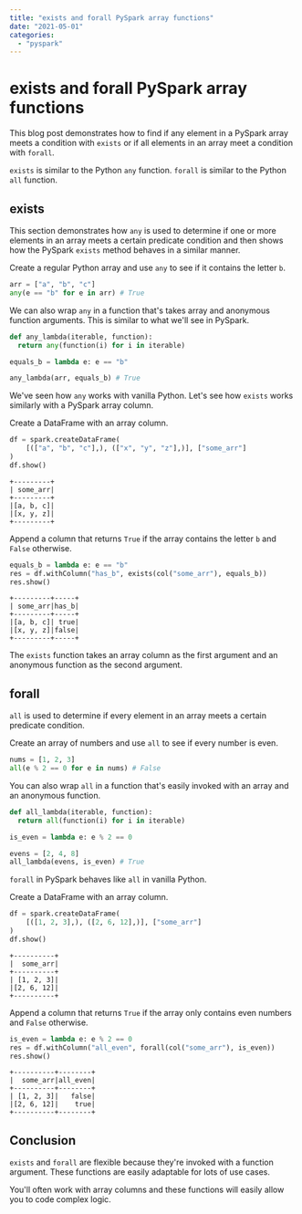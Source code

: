 ```yaml
---
title: "exists and forall PySpark array functions"
date: "2021-05-01"
categories: 
  - "pyspark"
---
```


# exists and forall PySpark array functions

This blog post demonstrates how to find if any element in a PySpark array meets a condition with `exists` or if all elements in an array meet a condition with `forall`.

`exists` is similar to the Python `any` function. `forall` is similar to the Python `all` function.

## exists

This section demonstrates how `any` is used to determine if one or more elements in an array meets a certain predicate condition and then shows how the PySpark `exists` method behaves in a similar manner.

Create a regular Python array and use `any` to see if it contains the letter `b`.

```python
arr = ["a", "b", "c"]
any(e == "b" for e in arr) # True
```

We can also wrap `any` in a function that's takes array and anonymous function arguments. This is similar to what we'll see in PySpark.

```python
def any_lambda(iterable, function):
  return any(function(i) for i in iterable)

equals_b = lambda e: e == "b"

any_lambda(arr, equals_b) # True
```

We've seen how `any` works with vanilla Python. Let's see how `exists` works similarly with a PySpark array column.

Create a DataFrame with an array column.

```python
df = spark.createDataFrame(
    [(["a", "b", "c"],), (["x", "y", "z"],)], ["some_arr"]
)
df.show()
```

```
+---------+
| some_arr|
+---------+
|[a, b, c]|
|[x, y, z]|
+---------+
```

Append a column that returns `True` if the array contains the letter `b` and `False` otherwise.

```python
equals_b = lambda e: e == "b"
res = df.withColumn("has_b", exists(col("some_arr"), equals_b))
res.show()
```

```
+---------+-----+
| some_arr|has_b|
+---------+-----+
|[a, b, c]| true|
|[x, y, z]|false|
+---------+-----+
```

The `exists` function takes an array column as the first argument and an anonymous function as the second argument.

## forall

`all` is used to determine if every element in an array meets a certain predicate condition.

Create an array of numbers and use `all` to see if every number is even.

```python
nums = [1, 2, 3]
all(e % 2 == 0 for e in nums) # False
```

You can also wrap `all` in a function that's easily invoked with an array and an anonymous function.

```python
def all_lambda(iterable, function):
  return all(function(i) for i in iterable)

is_even = lambda e: e % 2 == 0

evens = [2, 4, 8]
all_lambda(evens, is_even) # True
```

`forall` in PySpark behaves like `all` in vanilla Python.

Create a DataFrame with an array column.

```python
df = spark.createDataFrame(
    [([1, 2, 3],), ([2, 6, 12],)], ["some_arr"]
)
df.show()
```

```
+----------+
|  some_arr|
+----------+
| [1, 2, 3]|
|[2, 6, 12]|
+----------+
```

Append a column that returns `True` if the array only contains even numbers and `False` otherwise.

```python
is_even = lambda e: e % 2 == 0
res = df.withColumn("all_even", forall(col("some_arr"), is_even))
res.show()
```

```
+----------+--------+
|  some_arr|all_even|
+----------+--------+
| [1, 2, 3]|   false|
|[2, 6, 12]|    true|
+----------+--------+
```

## Conclusion

`exists` and `forall` are flexible because they're invoked with a function argument. These functions are easily adaptable for lots of use cases.

You'll often work with array columns and these functions will easily allow you to code complex logic.
